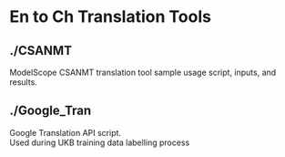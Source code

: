 # En to Ch Translation Tools
## ./CSANMT
ModelScope CSANMT translation tool sample usage script, inputs, and results.
## ./Google_Tran
Google Translation API script.<br/>
Used during UKB training data labelling process
